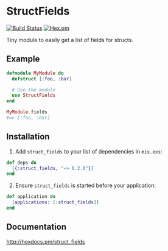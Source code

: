 # StructFields

[![Build Status](https://travis-ci.org/nTraum/struct_fields.svg?branch=master)](https://travis-ci.org/nTraum/struct_fields)
[![Hex.pm](https://img.shields.io/hexpm/v/struct_fields.svg)](https://hex.pm/packages/struct_fields)

Tiny module to easily get a list of fields for structs.

## Example

```elixir
defmodule MyModule do
  defstruct [:foo, :bar]

  # Use the module
  use StructFields
end

MyModule.fields
#=> [:foo, :bar]
```

## Installation

1. Add `struct_fields` to your list of dependencies in `mix.exs`:

```elixir
def deps do
  [{:struct_fields, "~> 0.2.0"}]
end
```

2. Ensure `struct_fields` is started before your application:

```elixir
def application do
  [applications: [:struct_fields]]
end
```

## Documentation

http://hexdocs.pm/struct_fields
